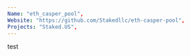 ```yaml
---
Name: "eth_casper_pool",
Website: "https://github.com/Stakedllc/eth-casper-pool",
Projects: "Staked.US",
---
```

<!--lang:en--> 
test
<!--lang:es--] 
test
<!--lang:de--] 
test
<!--lang:fr--] 
test
<!--lang:pl--] 
test
<!--lang:uk--] 
test
[!--lang:*-->  
